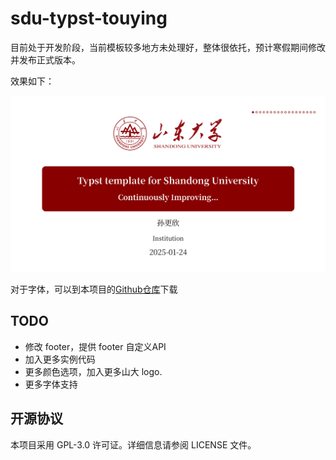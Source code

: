 # sdu-typst-touying

目前处于开发阶段，当前模板较多地方未处理好，整体很依托，预计寒假期间修改并发布正式版本。

效果如下：

![](./example/figures/main.png)

对于字体，可以到本项目的[Github仓库](https://github.com/Dregen-Yor/sdu-touying)下载

## TODO

- 修改 footer，提供 footer 自定义API
- 加入更多实例代码
- 更多颜色选项，加入更多山大 logo.
- 更多字体支持

## 开源协议

本项目采用 GPL-3.0 许可证。详细信息请参阅 LICENSE 文件。
